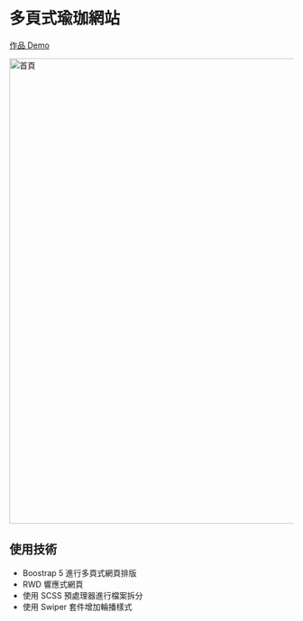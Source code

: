 # 多頁式瑜珈網站
[作品 Demo](https://james73007.github.io/week8-yoga/) 

<img width="826" alt="首頁" src="https://user-images.githubusercontent.com/56755467/167980665-e9f6c437-287d-4770-8893-8875ac6d13fd.PNG">

## 使用技術
* Boostrap 5 進行多頁式網頁排版
* RWD 響應式網頁
* 使用 SCSS  預處理器進行檔案拆分
* 使用 Swiper 套件增加輪播樣式
